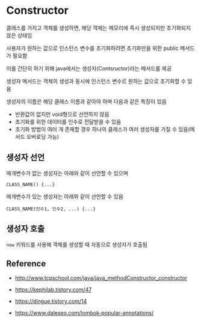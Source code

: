 # Constructor

클래스를 가지고 객체를 생성하면, 해당 객체는 메모리에 즉시 생성되지만 초기화되지 않은 상태임  

사용자가 원하는 값으로 인스턴스 변수를 초기화하려면 초기화만을 위한 public 메서드가 필요함  

이를 간단히 하기 위해 java에서는 생성자(Contsructor)라는 메서드를 제공  

생성자 메서드는 객체의 생성과 동시에 인스턴스 변수르 원하는 값으로 초기화할 수 있음  

생성자의 이름은 해당 클래스 이름과 같아야 하며 다음과 같은 특징이 있음  

- 반환값이 없지만 void형으로 선언하지 않음  
- 초기화를 위한 데이터를 인수로 전달받을 수 있음  
- 초기화 방법이 여러 개 존재할 경우 하나의 클래스가 여러 생성자를 가질 수 있음(메서드 오버로딩 가능)  

## 생성자 선언

매개변수가 없는 생성자는 아래와 같이 선언할 수 있으며

```
CLASS_NAME() {...}
```

매개변수가 있는 생성자는 아래와 같이 선언할 수 있음

```
CLASS_NAME(인수1, 인수2, ...) {...}
```

## 생성자 호출

`new` 키워드를 사용해 객체를 생성할 때 자동으로 생성자가 호출됨







## Reference

- http://www.tcpschool.com/java/java_methodConstructor_constructor

- https://kephilab.tistory.com/47
- https://dingue.tistory.com/14
- https://www.daleseo.com/lombok-popular-annotations/

